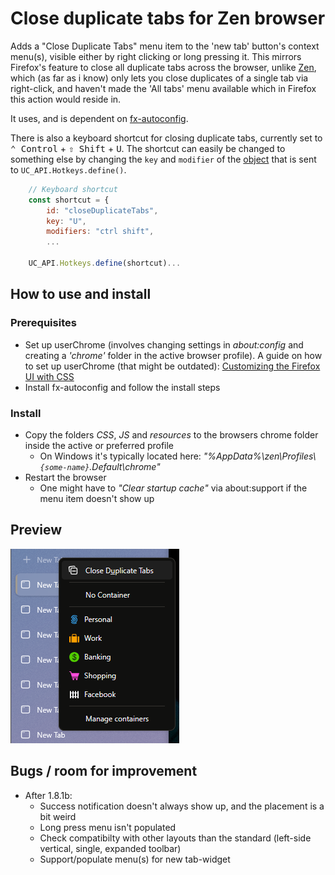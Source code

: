 # Close duplicate tabs for Zen browser

Adds a "Close Duplicate Tabs" menu item to the 'new tab' button's context menu(s), visible either by right clicking or long pressing it. This mirrors Firefox's feature to close all duplicate tabs across the browser, unlike [Zen](https://zen-browser.app/ "Zen Browser"), which (as far as i know) only lets you close duplicates of a single tab via right-click, and haven't made the 'All tabs' menu available which in Firefox this action would reside in.

It uses, and is dependent on [fx-autoconfig](https://github.com/MrOtherGuy/fx-autoconfig).

There is also a keyboard shortcut for closing duplicate tabs, currently set to <kbd>⌃ Control</kbd> + <kbd>⇧ Shift</kbd> + <kbd>U</kbd>. The shortcut can easily be changed to something else by changing the `key` and `modifier` of the [object](https://github.com/olavhaug1/zen-close-duplicate-tabs/blob/8834ebf1cfc63b3a5d4d63cd480a7884a6d1aeab/JS/duplicateTabsButton.uc.mjs#L66) that is sent to `UC_API.Hotkeys.define()`.

```js
    // Keyboard shortcut
    const shortcut = {
        id: "closeDuplicateTabs",
        key: "U",
        modifiers: "ctrl shift",
        ...

    UC_API.Hotkeys.define(shortcut)...
```

## How to use and install

### Prerequisites

* Set up userChrome (involves changing settings in _about:config_ and creating a _'chrome'_ folder in the active browser profile). A guide on how to set up userChrome (that might be outdated): [Customizing the Firefox UI with CSS](https://www.reddit.com/r/firefox/wiki/userchrome/)
* Install fx-autoconfig and follow the install steps

### Install

* Copy the folders _CSS_, _JS_ and _resources_ to the browsers chrome folder inside the active or preferred profile
  * On Windows it's typically located here: _"%AppData%\zen\Profiles\\`{some-name}`.Default\chrome"_
* Restart the browser
  * One might have to _"Clear startup cache"_ via about:support if the menu item doesn't show up

## Preview

![preview](preview.png)

## Bugs / room for improvement

- After 1.8.1b:
    - Success notification doesn't always show up, and the placement is a bit weird
    - Long press menu isn't populated
    - Check compatibilty with other layouts than the standard (left-side vertical, single, expanded toolbar)
    - Support/populate menu(s) for new tab-widget
